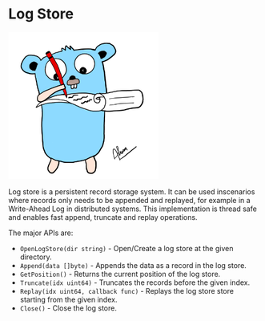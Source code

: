 # Log Store
[<img src="log-store-trans.png" width="300"/>](log-store-trans.png)

Log store is a persistent record storage system. It can be used inscenarios where records only needs to be appended and replayed, for example in a Write-Ahead Log in distributed systems. This implementation is thread safe and enables fast append, truncate and replay operations.

The major APIs are:
- `OpenLogStore(dir string)` - Open/Create a log store at the given directory.
- `Append(data []byte)` - Appends the data as a record in the log store.
- `GetPosition()` - Returns the current position of the log store.
- `Truncate(idx uint64)` - Truncates the records before the given index.
- `Replay(idx uint64, callback func)` - Replays the log store store starting from the given index.
- `Close()` - Close the log store.
